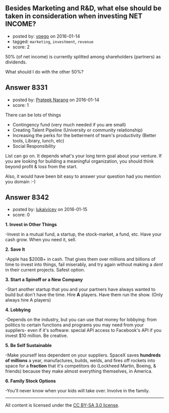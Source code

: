 ## Besides Marketing and R&D, what else should be taken in consideration when investing NET INCOME?

- posted by: [vpego](https://stackexchange.com/users/7073322/vpego) on 2016-01-14
- tagged: `marketing`, `investment`, `revenue`
- score: 2

<p>50% (of net income) is currently splitted among shareholders (partners) as dividends. </p>

<p>What should I do with the other 50%?</p>



## Answer 8331

- posted by: [Prateek Narang](https://stackexchange.com/users/266637/prateek-narang) on 2016-01-14
- score: 1

<p>There can be lots of things</p>

<ul>
<li>Contingency fund (very much needed if you are small)</li>
<li>Creating Talent Pipeline (University or community relationship)</li>
<li>Increasing the perks for the betterment of team's productivity (Better tools, Library, lunch, etc)</li>
<li>Social Responsibility </li>
</ul>

<p>List can go on. It depends what's your long term goal about your venture. If you are looking for building a meaningful organization, you should think beyond profit &amp; loss from the start.</p>

<p>Also, it would have been bit easy to answer your question had you mention you domain :-)</p>



## Answer 8342

- posted by: [lukaivicev](https://stackexchange.com/users/5245413/lukaivicev) on 2016-01-15
- score: 0

<p><strong>1. Invest in Other Things</strong> </p>

<p>-Invest in a mutual fund, a startup, the stock-market, a fund, etc. Have your cash grow. When you need it, sell. </p>

<p><strong>2. Save It</strong></p>

<p>-Apple has $200B+ in cash. That gives them over millions and billions of time to invest into things, fail miserably, and try again without making a <em>dent</em> in their current projects. Safest option. </p>

<p><strong>3. Start a Spinoff or a New Company</strong> </p>

<p>-Start another startup that you and your partners have always wanted to build but don't have the time. Hire <strong>A</strong> players. Have them run the show.
(Only always hire A players)</p>

<p><strong>4. Lobbying</strong></p>

<p>-Depends on the industry, but you can use that money for lobbying: from politics to certain functions and programs you may need from your suppliers- even if it's software: special API access to Facebook's API if you invest $10 million. Be creative.</p>

<p><strong>5. Be Self Sustainable</strong> </p>

<p>-Make yourself less dependent on your suppliers. SpaceX saves <strong>hundreds of millions</strong> a year, manufactures, builds, welds, and fires off rockets into space for a <strong>fraction</strong> that it's competitors do (Lockheed Martin, Boeing, &amp; friends) because they make almost everything themselves, in America. </p>

<p><strong>6. Family Stock Options</strong></p>

<p>-You'll never know when your kids will take over. Involve in the family.</p>




---

All content is licensed under the [CC BY-SA 3.0 license](https://creativecommons.org/licenses/by-sa/3.0/).
